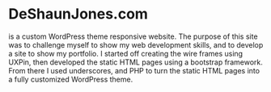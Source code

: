 # DeShaunJones.com 
is a custom WordPress theme responsive website. The purpose of this site was to challenge myself to show my web development skills, and to develop a site to show my portfolio. I started off creating the wire frames using UXPin, then developed the static HTML pages using a bootstrap framework. From there I used underscores, and PHP to turn the static HTML pages into a fully customized WordPress theme.
